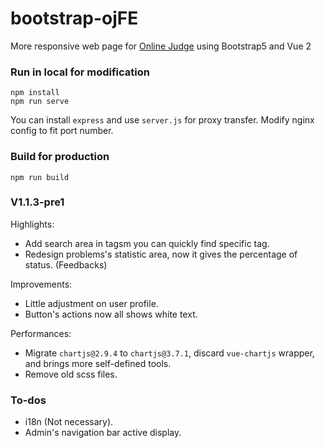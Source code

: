 # bootstrap-ojFE

More responsive web page for [Online Judge](https://github.com/QingdaoU/OnlineJudge) using Bootstrap5 and Vue 2

### Run in local for modification
```
npm install
npm run serve
```
You can install `express` and use `server.js` for proxy transfer.
Modify nginx config to fit port number.

### Build for production
```
npm run build
```

### V1.1.3-pre1

Highlights: 
- Add search area in tagsm you can quickly find specific tag.
- Redesign problems's statistic area, now it gives the percentage of status. (Feedbacks)

Improvements: 
- Little adjustment on user profile.
- Button's actions now all shows white text.

Performances: 
- Migrate `chartjs@2.9.4` to `chartjs@3.7.1`, discard `vue-chartjs` wrapper, and brings more self-defined tools.
- Remove old scss files.

### To-dos
- i18n (Not necessary).
- Admin's navigation bar active display.